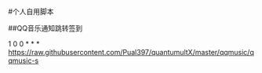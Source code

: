 #个人自用脚本

##QQ音乐通知跳转签到

1 0 0 * * * https://raw.githubusercontent.com/Pual397/quantumultX/master/qqmusic/qqmusic-s

